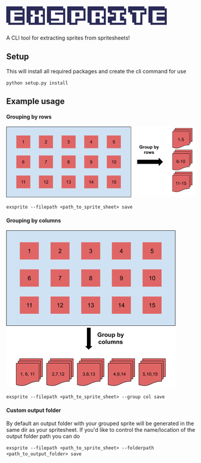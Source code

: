 # ![Exsprite Logo](/assets/title.png)
A CLI tool for extracting sprites from spritesheets!

## Setup
This will install all required packages and create the cli command for use
```
python setup.py install
```

## Example usage

#### Grouping by rows
![Row Example](/assets/row_group_image.png)
```
exsprite --filepath <path_to_sprite_sheet> save
```

#### Grouping by columns
![Column Example](/assets/column_group_image.png)
```
exsprite --filepath <path_to_sprite_sheet> --group col save
```

#### Custom output folder
By default an output folder with your grouped sprite will be generated in the same dir as your spritesheet. If you'd like to control the name/location of the output folder path you can do
```
exsprite --filepath <path_to_sprite_sheet> --folderpath <path_to_output_folder> save
```
